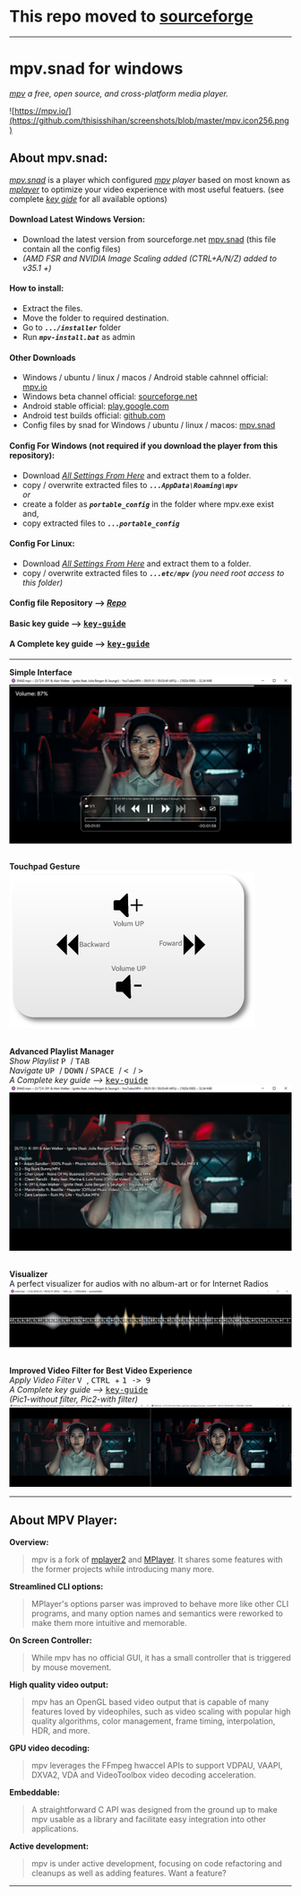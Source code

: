 # This repo moved to [sourceforge](https://sourceforge.net/projects/mpv-snad/)

-----------------------------------
# mpv.snad for windows
_[mpv](https://mpv.io/) a free, open source, and cross-platform media player._

![https://mpv.io/](https://github.com/thisisshihan/screenshots/blob/master/mpv.icon256.png)

## About mpv.snad:
_[mpv.snad](https://github.com/thisisshihan/mpv.snad)_ is a player which configured _[mpv](https://mpv.io/) player_
based on most known as _[mplayer](http://www.mplayerhq.hu)_ to optimize your video experience with most useful featuers. (see complete _[key gide](https://github.com/thisisshihan/mpv-player-config-snad/blob/mpv-config-snad-windows-ubuntu-linux-macos/KEY.md)_ for all available options)

#### Download Latest Windows Version:
* Download the latest version from sourceforge.net [mpv.snad](https://sourceforge.net/projects/mpv-snad/files/) (this file contain all the config files) 
* _(AMD FSR and NVIDIA Image Scaling added (CTRL+A/N/Z) added to v35.1 +)_

#### How to install:
* Extract the files.
* Move the folder to required destination.
* Go to **_`.../installer`_** folder
* Run **_`mpv-install.bat`_** as admin

#### Other Downloads
* Windows / ubuntu / linux / macos / Android stable cahnnel official: [mpv.io](http://mpv.io/installation)
* Windows beta channel official: [sourceforge.net](https://sourceforge.net/projects/mpv-player-windows/files)
* Android stable official: [play.google.com](https://play.google.com/store/apps/details?id=is.xyz.mpv&hl=en)
* Android test builds official: [github.com](https://github.com/mpv-android/mpv-android/releases)
* Config files by snad for Windows / ubuntu / linux / macos: [mpv.snad](https://goo.gl/7Mphpk)

#### Config For Windows (not required if you download the player from this repository):
* Download [_All Settings From Here_](https://goo.gl/7Mphpk) and extract them to a folder.
* copy / overwrite extracted files to **_`...AppData\Roaming\mpv`_** <br/>_or_
* create a folder as **_`portable_config`_** in the folder where mpv.exe exist and,
* copy extracted files to **_`...portable_config`_**

#### Config For Linux:
* Download [_All Settings From Here_](https://goo.gl/7Mphpk) and extract them to a folder.
* copy / overwrite extracted files to **_`...etc/mpv`_** _(you need root access to this folder)_

#### Config file Repository --> _[Repo](https://github.com/thisisshihan/mpv-player-config-snad)_

#### **Basic key guide -->** [<kbd>key-guide</kbd>](https://github.com/thisisshihan/mpv-player-config-snad/blob/mpv-config-snad-windows-ubuntu-linux-macos/KEY_basic.md)
#### **A Complete key guide -->** [<kbd>key-guide</kbd>](https://github.com/thisisshihan/mpv-player-config-snad/blob/mpv-config-snad-windows-ubuntu-linux-macos/KEY.md)
-------------------------------------
**Simple Interface**<br/>
<kbd>![s2](https://github.com/thisisshihan/screenshots/blob/master/mpv.interface.png)</kbd>
##
**Touchpad Gesture**<br/>
![s2](https://github.com/thisisshihan/screenshots/blob/master/touchpadGesture2.png)
##
**Advanced Playlist Manager**<br/>
_Show Playlist_ <kbd> P </kbd> / <kbd> TAB </kbd><br/>
_Navigate_ <kbd> UP </kbd> / <kbd>DOWN</kbd> / <kbd>    SPACE    </kbd> / <kbd> < </kbd> / <kbd> > </kbd> <br/>_A Complete key guide -->_ [<kbd>key-guide</kbd>](https://github.com/thisisshihan/mpv-player-config-snad/blob/mpv-config-snad-windows-ubuntu-linux-macos/KEY.md)<br/>
<kbd>![s1](https://github.com/thisisshihan/screenshots/blob/master/mpv.adv.playlist.png)</kbd>
##
**Visualizer**<br/>
A perfect visualizer for audios with no album-art or for Internet Radios
<kbd>![s2](https://github.com/thisisshihan/screenshots/blob/master/mpv_visualizer.PNG)</kbd>
##
**Improved Video Filter for Best Video Experience**<br/>
_Apply Video Filter_ <kbd> V </kbd>, <kbd> CTRL </kbd> + <kbd> 1 -> 9 </kbd> <br/>_A Complete key guide -->_ [<kbd>key-guide</kbd>](https://github.com/thisisshihan/mpv-player-config-snad/blob/mpv-config-snad-windows-ubuntu-linux-macos/KEY.md)<br/>_(Pic1-without filter, Pic2-with filter)_<br/>
<kbd>![s1](https://github.com/thisisshihan/screenshots/blob/master/mpv.adv.color.png)</kbd>

-------------------------------------
## About MPV Player:
**Overview:**
> mpv is a fork of [mplayer2](http://www.mplayerhq.hu/design7/info.html) and [MPlayer](http://www.mplayerhq.hu/design7/info.html). It shares some features with the former projects while introducing many more.

**Streamlined CLI options:**
> MPlayer's options parser was improved to behave more like other CLI programs, and many option names and semantics were reworked to make them more intuitive and memorable.

**On Screen Controller:**
> While mpv has no official GUI, it has a small controller that is triggered by mouse movement.

**High quality video output:**
> mpv has an OpenGL based video output that is capable of many features loved by videophiles, such as video scaling with popular high quality algorithms, color management, frame timing, interpolation, HDR, and more.

**GPU video decoding:**
> mpv leverages the FFmpeg hwaccel APIs to support VDPAU, VAAPI, DXVA2, VDA and VideoToolbox video decoding acceleration.

**Embeddable:**
> A straightforward C API was designed from the ground up to make mpv usable as a library and facilitate easy integration into other applications.

**Active development:**
> mpv is under active development, focusing on code refactoring and cleanups as well as adding features. Want a feature?

-------------------------------------------
